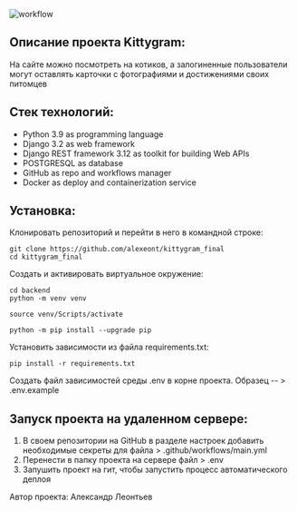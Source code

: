 ![workflow](https://github.com/alexeont/kittygram_final/actions/workflows/main.yml/badge.svg?event=push)

##  Описание проекта Kittygram:

На сайте можно посмотреть на котиков,
а залогиненные пользователи могут оставлять карточки с фотографиями и достижениями своих питомцев

## Cтек технологий:

- Python 3.9 as programming language
- Django 3.2 as web framework
- Django REST framework 3.12 as toolkit for building Web APIs
- POSTGRESQL as database
- GitHub as repo and workflows manager
- Docker as deploy and containerization service

## Установка:

Клонировать репозиторий и перейти в него в командной строке:

```
git clone https://github.com/alexeont/kittygram_final
cd kittygram_final
```

Cоздать и активировать виртуальное окружение:

```
cd backend
python -m venv venv
```

```
source venv/Scripts/activate
```

```
python -m pip install --upgrade pip
```

Установить зависимости из файла requirements.txt:

```
pip install -r requirements.txt
```

Создать файл зависимостей среды .env в корне проекта. Образец -- > .env.example


## Запуск проекта на удаленном сервере:

1. В своем репозитории на GitHub в разделе настроек добавить необходимые секреты для файла > .github/workflows/main.yml
1. Перенести в папку проекта на сервере файл > .env
1. Запушить проект на гит, чтобы запустить процесс автоматического деплоя

Автор проекта: Александр Леонтьев
